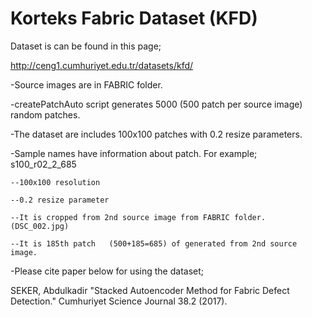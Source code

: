 # Korteks Fabric Dataset (KFD)

Dataset is can be found in this page;

http://ceng1.cumhuriyet.edu.tr/datasets/kfd/

-Source images are in FABRIC folder. 

-createPatchAuto script generates 5000 (500 patch per source image) random patches.

-The dataset are includes 100x100 patches  with 0.2 resize parameters.

-Sample names have information about patch. For example;  s100_r02_2_685 

	--100x100 resolution
	
	--0.2 resize parameter
	
	--It is cropped from 2nd source image from FABRIC folder.  (DSC_002.jpg)
	
	--It is 185th patch   (500+185=685) of generated from 2nd source image.
	

-Please cite paper below for using the dataset;

SEKER, Abdulkadir "Stacked Autoencoder Method for Fabric Defect Detection." Cumhuriyet Science Journal 38.2 (2017).
